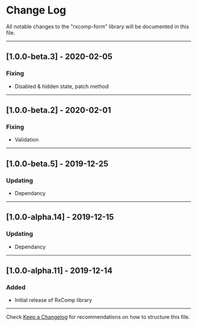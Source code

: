 # Change Log
All notable changes to the "rxcomp-form" library will be documented in this file.

---

## [1.0.0-beta.3] - 2020-02-05
### Fixing
- Disabled & hidden state, patch method

---

## [1.0.0-beta.2] - 2020-02-01
### Fixing
- Validation

---

## [1.0.0-beta.5] - 2019-12-25
### Updating
- Dependancy

---

## [1.0.0-alpha.14] - 2019-12-15
### Updating
- Dependancy

---

## [1.0.0-alpha.11] - 2019-12-14
### Added
- Initial release of RxComp library

---

Check [Keep a Changelog](http://keepachangelog.com/) for recommendations on how to structure this file.
